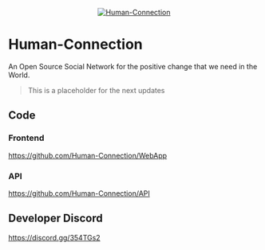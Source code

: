 <p align="center">
  <a href="https://human-connection.org"><img align="center" src="https://human-connection.org/wp-content/uploads/2017/11/human-connection-logo.svg" alt="Human-Connection" /></a>
</p>

# Human-Connection

An Open Source Social Network for the positive change that we need in the World.

> This is a placeholder for the next updates

## Code

### Frontend
https://github.com/Human-Connection/WebApp

### API
https://github.com/Human-Connection/API

## Developer Discord
https://discord.gg/354TGs2
